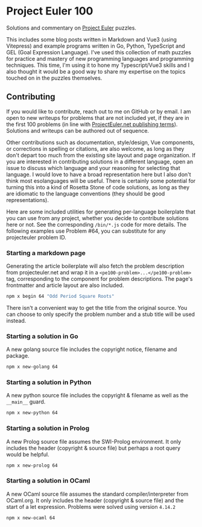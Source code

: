 # Project Euler 100

Solutions and commentary on [Project Euler](https://projecteuler.net/about)
puzzles.

This includes some blog posts written in Markdown and Vue3 (using Vitepress) and
example programs written in Go, Python, TypeScript and GEL (Goal Expression
Language).  I've used this collection of math puzzles for practice and mastery
of new programming languages and programming techniques.  This time, I'm using
it to hone my Typescript/Vue3 skills and I also thought it would be a good way
to share my expertise on the topics touched on in the puzzles themselves.

## Contributing

If you would like to contribute, reach out to me on GitHub or by email.  I am
open to new writeups for problems that are not included yet, if they are in the
first 100 problems
(in line with [ProjectEuler.net publishing terms](https://projecteuler.net/about#publish)).
Solutions and writeups can be authored out of sequence.  

Other contributions such as documentation, style/design, Vue components, or
corrections in spelling or citations, are also welcome, as long as they don't
depart too much from the existing site layout and page organization.  If you
are interested in contributing solutions in a different language, open an issue
to discuss which language and your reasoning for selecting that language.  I
would love to have a broad representation here but I also don't think most
esolanguages will be useful.  There is certainly some potential for turning this
into a kind of Rosetta Stone of code solutions, as long as they are idiomatic to
the language conventions (they should be good representations).


Here are some included utilities for generating per-language boilerplate that
you can use from any project, whether you decide to contribute solutions here
or not.  See the corresponding `/bin/*.js` code for more details.  The following
examples use Problem #64, you can substitute for any projecteuler problem ID.


### Starting a markdown page

Generating the article boilerplate will also fetch the problem description from
projecteuler.net and wrap it in a `<pe100-problem>...</pe100-problem>` tag,
corresponding to the component for problem descriptions.  The page's frontmatter
and article layout are also included.

```sh
npm x begin 64 "Odd Period Square Roots"
```

There isn't a convenient way to get the title from the original source.  You
can choose to only specify the problem number and a stub title will be used
instead.


### Starting a solution in Go

A new golang source file includes the copyright notice, filename and package.

```sh
npm x new-golang 64
```

### Starting a solution in Python

A new python source file includes the copyright & filename as well as
the `__main__` guard.

```sh
npm x new-python 64
```

### Starting a solution in Prolog

A new Prolog source file assumes the SWI-Prolog environment.  It only includes
the header (copyright & source file) but perhaps a root query would be helpful.

```sh
npm x new-prolog 64
```

### Starting a solution in OCaml

A new OCaml source file assumes the standard compiler/interpreter from OCaml.org.
It only includes the header (copyright & source file) and the start of a let
expression.  Problems were solved using version `4.14.2`

```sh
npm x new-ocaml 64
```
